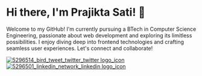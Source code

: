 # Hi there, I'm Prajikta Sati! 👋

Welcome to my GitHub! I'm currently pursuing a BTech in Computer Science Engineering, passionate about web development and exploring its limitless possibilities. I enjoy diving deep into frontend technologies and crafting seamless user experiences. Let's connect and collaborate! 




[![5296514_bird_tweet_twitter_twitter logo_icon](https://github.com/prajikta08/prajikta08/assets/147370981/1b3f5a82-75a8-4ea0-88da-f102682e01da)](https://x.com/Prajikta08)  [![5296501_linkedin_network_linkedin logo_icon](https://github.com/prajikta08/prajikta08/assets/147370981/7f917f2e-1faa-405a-96c6-ebbca9d7168d)](https://www.linkedin.com/in/prajikta-sati-40aa34283/)
